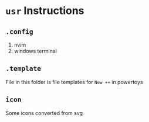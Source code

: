# `usr` Instructions

## `.config`

1. nvim
2. windows terminal

## `.template`

File in this folder is file templates for `New ++` in powertoys

## `icon`

Some icons converted from svg
